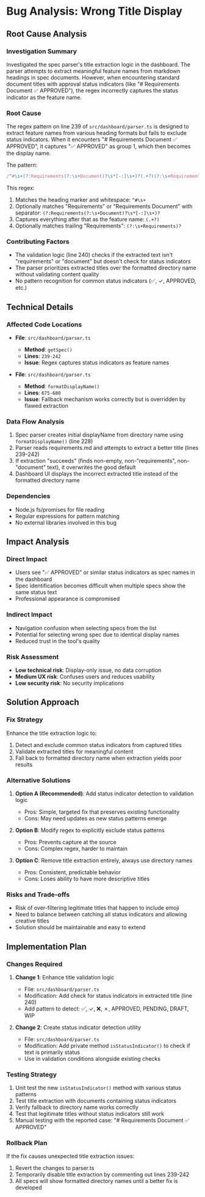 # Bug Analysis: Wrong Title Display

## Root Cause Analysis

### Investigation Summary
Investigated the spec parser's title extraction logic in the dashboard. The parser attempts to extract meaningful feature names from markdown headings in spec documents. However, when encountering standard document titles with approval status indicators (like "# Requirements Document ✅ APPROVED"), the regex incorrectly captures the status indicator as the feature name.

### Root Cause
The regex pattern on line 239 of `src/dashboard/parser.ts` is designed to extract feature names from various heading formats but fails to exclude status indicators. When it encounters "# Requirements Document ✅ APPROVED", it captures "✅ APPROVED" as group 1, which then becomes the display name.

The pattern:
```typescript
/^#\s+(?:Requirements(?:\s+Document)?\s*[-:]\s+)?(.+?)(?:\s+Requirements)?$/m
```

This regex:
1. Matches the heading marker and whitespace: `^#\s+`
2. Optionally matches "Requirements" or "Requirements Document" with separator: `(?:Requirements(?:\s+Document)?\s*[-:]\s+)?`
3. Captures everything after that as the feature name: `(.+?)`
4. Optionally matches trailing "Requirements": `(?:\s+Requirements)?`

### Contributing Factors
- The validation logic (line 240) checks if the extracted text isn't "requirements" or "document" but doesn't check for status indicators
- The parser prioritizes extracted titles over the formatted directory name without validating content quality
- No pattern recognition for common status indicators (✅, ✓, APPROVED, etc.)

## Technical Details

### Affected Code Locations

- **File**: `src/dashboard/parser.ts`
  - **Method**: `getSpec()`
  - **Lines**: `239-242`
  - **Issue**: Regex captures status indicators as feature names

- **File**: `src/dashboard/parser.ts`
  - **Method**: `formatDisplayName()`
  - **Lines**: `675-680`
  - **Issue**: Fallback mechanism works correctly but is overridden by flawed extraction

### Data Flow Analysis
1. Spec parser creates initial displayName from directory name using `formatDisplayName()` (line 228)
2. Parser reads requirements.md and attempts to extract a better title (lines 239-242)
3. If extraction "succeeds" (finds non-empty, non-"requirements", non-"document" text), it overwrites the good default
4. Dashboard UI displays the incorrect extracted title instead of the formatted directory name

### Dependencies
- Node.js fs/promises for file reading
- Regular expressions for pattern matching
- No external libraries involved in this bug

## Impact Analysis

### Direct Impact
- Users see "✅ APPROVED" or similar status indicators as spec names in the dashboard
- Spec identification becomes difficult when multiple specs show the same status text
- Professional appearance is compromised

### Indirect Impact  
- Navigation confusion when selecting specs from the list
- Potential for selecting wrong spec due to identical display names
- Reduced trust in the tool's quality

### Risk Assessment
- **Low technical risk**: Display-only issue, no data corruption
- **Medium UX risk**: Confuses users and reduces usability
- **Low security risk**: No security implications

## Solution Approach

### Fix Strategy
Enhance the title extraction logic to:
1. Detect and exclude common status indicators from captured titles
2. Validate extracted titles for meaningful content
3. Fall back to formatted directory name when extraction yields poor results

### Alternative Solutions
1. **Option A (Recommended)**: Add status indicator detection to validation logic
   - Pros: Simple, targeted fix that preserves existing functionality
   - Cons: May need updates as new status patterns emerge

2. **Option B**: Modify regex to explicitly exclude status patterns
   - Pros: Prevents capture at the source
   - Cons: Complex regex, harder to maintain

3. **Option C**: Remove title extraction entirely, always use directory names
   - Pros: Consistent, predictable behavior
   - Cons: Loses ability to have more descriptive titles

### Risks and Trade-offs
- Risk of over-filtering legitimate titles that happen to include emoji
- Need to balance between catching all status indicators and allowing creative titles
- Solution should be maintainable and easy to extend

## Implementation Plan

### Changes Required

1. **Change 1**: Enhance title validation logic
   - File: `src/dashboard/parser.ts`
   - Modification: Add check for status indicators in extracted title (line 240)
   - Add pattern to detect: ✅, ✓, ❌, ✗, APPROVED, PENDING, DRAFT, WIP

2. **Change 2**: Create status indicator detection utility
   - File: `src/dashboard/parser.ts`
   - Modification: Add private method `isStatusIndicator()` to check if text is primarily status
   - Use in validation conditions alongside existing checks

### Testing Strategy
1. Unit test the new `isStatusIndicator()` method with various status patterns
2. Test title extraction with documents containing status indicators
3. Verify fallback to directory name works correctly
4. Test that legitimate titles without status indicators still work
5. Manual testing with the reported case: "# Requirements Document ✅ APPROVED"

### Rollback Plan
If the fix causes unexpected title extraction issues:
1. Revert the changes to parser.ts
2. Temporarily disable title extraction by commenting out lines 239-242
3. All specs will show formatted directory names until a better fix is developed